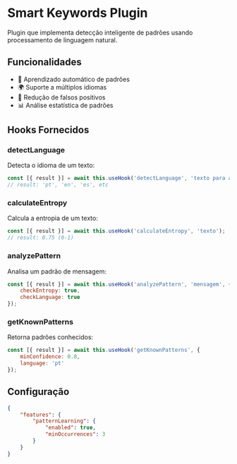 # Smart Keywords Plugin

Plugin que implementa detecção inteligente de padrões usando processamento de linguagem natural.

## Funcionalidades

- 🧠 Aprendizado automático de padrões
- 🌍 Suporte a múltiplos idiomas
- 🎯 Redução de falsos positivos
- 📊 Análise estatística de padrões

## Hooks Fornecidos

### detectLanguage
Detecta o idioma de um texto:
```javascript
const [{ result }] = await this.useHook('detectLanguage', 'texto para analisar');
// result: 'pt', 'en', 'es', etc
```

### calculateEntropy
Calcula a entropia de um texto:
```javascript
const [{ result }] = await this.useHook('calculateEntropy', 'texto');
// result: 0.75 (0-1)
```

### analyzePattern
Analisa um padrão de mensagem:
```javascript
const [{ result }] = await this.useHook('analyzePattern', 'mensagem', {
    checkEntropy: true,
    checkLanguage: true
});
```

### getKnownPatterns
Retorna padrões conhecidos:
```javascript
const [{ result }] = await this.useHook('getKnownPatterns', {
    minConfidence: 0.8,
    language: 'pt'
});
```

## Configuração

```json
{
    "features": {
        "patternLearning": {
            "enabled": true,
            "minOccurrences": 3
        }
    }
}
```